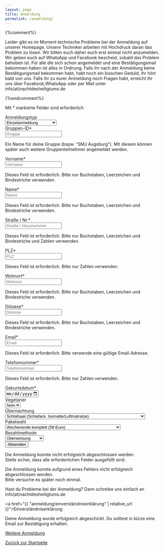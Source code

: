 ```yaml
---
layout: page
title: Anmeldung
permalink: /anmeldung/
---
```


{%comment%}
<section class="section">
  <div class="container">
    <p>
      Leider gibt es im Moment technische Probleme bei der Anmeldung auf unserer Homepage. Unsere Techniker arbeiten mit Hochdruck daran das Problem zu lösen. Wir bitten euch daher euch erst einmal nicht anzumelden. Wir geben euch auf WhatsApp und Facebook bescheid, sobald das Problem behoben ist.
      Für alle die sich schon angemeldet und eine Bestätigungsmail bekommen haben ist alles in Ordnung. Falls ihr nach der Anmeldung keine Bestätigungsmail bekommen habt, habt noch ein bisschen Geduld, ihr hört bald von uns.
      Falls ihr zu eurer Anmeldung noch Fragen habt, erreicht ihr uns über Facebook,WhatsApp oder per Mail unter info(at)nachtdesheiligtums.de
    </p>
  </div>
</section>
{%endcomment%}

<form id="registration-form" class="container registration-form" method="post" action="https://registrierung.nachtdesheiligtums.de/registration.php" onsubmit="return onRegistrationSubmit(this)">
  <div class="box">
    <p class="help">Mit * markierte Felder sind erforderlich</p>
    <div class="field is-horizontal">
      <div class="field-label is-normal"><label class="label">Anmeldungstyp</label></div>
      <div class="field-body">
        <div class="select is-fullwidth">
            <select name="registration-type" id="registration-type-field" onchange="onRegistrationTypeChange()">
              <option value="single">Einzelanmeldung</option>
              <option value="group-leader">Gruppenverantwortlicher</option>
              <option value="group-participant">Gruppenteilnehmer</option>
            </select>
        </div>
      </div>
    </div>
    <div class="field is-horizontal is-removed" id="group-id">
      <div class="field-label is-normal"><label class="label">Gruppen-ID*</label></div>
      <div class="field-body">
        <input name="group-id" id="group-id-field" class="input" type="text" placeholder="Gruppe">
        <p class="help">Ein Name für deine Gruppe (bspw. "SMJ Augsburg"). Mit diesem können später auch weitere Gruppenteilnehmer angemeldet werden.</p>
      </div>
    </div>
    <div class="field is-horizontal">
      <div class="field-label is-normal"><label class="label">Vorname*</label></div>
      <div class="field-body">
        <input name="first-name" class="input" type="text" placeholder="Vorname">
        <p class="help is-danger is-removed" id="first-name-validation">Dieses Feld ist erforderlich. Bitte nur Buchstaben, Leerzeichen und Bindestriche verwenden.</p>
      </div>
    </div>
    <div class="field is-horizontal">
      <div class="field-label is-normal"><label class="label">Name*</label></div>
      <div class="field-body">
        <input name="last-name" class="input" type="text" placeholder="Name">
        <p class="help is-danger is-removed" id="last-name-validation">Dieses Feld ist erforderlich. Bitte nur Buchstaben, Leerzeichen und Bindestriche verwenden.</p>
      </div>
    </div>
    <div class="field is-horizontal" id="street">
      <div class="field-label is-normal"><label class="label">Straße / Nr.*</label></div>
      <div class="field-body">
        <input name="street" class="input" type="text" placeholder="Straße / Hausnummer">
        <p class="help is-danger is-removed" id="street-validation">Dieses Feld ist erforderlich. Bitte nur Buchstaben, Leerzeichen und Bindestriche und Zahlen verwenden.</p>
      </div>
    </div>
    <div class="field is-horizontal" id="plz">
      <div class="field-label is-normal"><label class="label">PLZ*</label></div>
      <div class="field-body">
        <input name="plz" class="input" type="number" placeholder="PLZ">
        <p class="help is-danger is-removed" id="plz-validation">Dieses Feld ist erforderlich. Bitte nur Zahlen verwenden.</p>
      </div>
    </div>
    <div class="field is-horizontal" id="residence">
      <div class="field-label is-normal"><label class="label">Wohnort*</label></div>
      <div class="field-body">
        <input name="residence" class="input" type="text" placeholder="Wohnort">
        <p class="help is-danger is-removed" id="residence-validation">Dieses Feld ist erforderlich. Bitte nur Buchstaben, Leerzeichen und Bindestriche verwenden.</p>
      </div>
    </div>
    <div class="field is-horizontal" id="diocese">
      <div class="field-label is-normal"><label class="label">Diözese*</label></div>
      <div class="field-body">
        <input name="diocese" class="input" type="text" placeholder="Diözese">
        <p class="help is-danger is-removed" id="diocese-validation">Dieses Feld ist erforderlich. Bitte nur Buchstaben, Leerzeichen und Bindestriche verwenden.</p>
      </div>
    </div>
    <div class="field is-horizontal" id="email">
      <div class="field-label is-normal"><label class="label">Email*</label></div>
      <div class="field-body">
        <input name="email" class="input" type="email" placeholder="Email">
        <p class="help is-danger is-removed" id="email-validation">Dieses Feld ist erforderlich. Bitte verwende eine gültige Email-Adresse.</p>
      </div>
    </div>
    <div class="field is-horizontal" id="phone">
      <div class="field-label is-normal"><label class="label">Telefonnummer*</label></div>
      <div class="field-body">
        <input name="phone" class="input" type="tel" placeholder="Telefonnummer">
        <p class="help is-danger is-removed" id="phone-validation">Dieses Feld ist erforderlich. Bitte nur Zahlen verwenden.</p>
      </div>
    </div>
    <div class="field is-horizontal">
      <div class="field-label is-normal"><label class="label">Geburtsdatum*</label></div>
      <div class="field-body">
        <input name="date-of-birth" class="input" type="date" value="" max="2019-01-01" placeholder="Geburtsdatum">
      </div>
    </div>
    <div class="field is-horizontal">
      <div class="field-label is-normal"><label class="label">Vegetarier</label></div>
      <div class="field-body">
        <div class="select is-fullwidth">
            <select name="nutrition-habit">
              <option value="default">Nein</option>
              <option value="vegetarian">Ja</option>
            </select>
        </div>
      </div>
    </div>
    <div class="field is-horizontal" id="room-type">
      <div class="field-label is-normal"><label class="label">Übernachtung</label></div>
      <div class="field-body">
        <div class="select is-fullwidth">
            <select name="room-type">
              <option value="dorm">Schlafsaal (Schlafack, Isomatte/Luftmatratze)</option>
              <option value="double">Bett im Doppelzimmer (zzgl. 10 Euro/Nacht + bitte Schlafsack mitbringen)</option>
              <option value="single">Einzelzimmer (zzgl. 20 Euro/Nacht + bitte Schlafsack mitbringen)</option>
            </select>
        </div>
      </div>
    </div>
    <div class="field is-horizontal">
      <div class="field-label is-normal"><label class="label">Paketwahl</label></div>
      <div class="field-body">
        <div class="select is-fullwidth">
            <select name="package" id="package-field" onchange="onPackageChange()">
              <option value="package-a">Wochenende komplett (58 Euro)</option>
              <option value="package-b">Wochende Samstagnachmittag bis Sonntagmittag (35 Euro)</option>
              <option value="package-c">Wochenende ohne Übernachtung (45 Euro)</option>
              <!--option value="help-week" id="help-week">Teilnahme an der Helferwoche (103 Euro)</option-->
            </select>
        </div>
      </div>
    </div>
    <div class="field is-horizontal" id="payment-method">
      <div class="field-label is-normal"><label class="label">Bezahlmethode</label></div>
      <div class="field-body">
        <div class="select is-fullwidth">
            <select name="payment-method">
              <option value="transfer">Überweisung</option>
              <option value="cash">Bar (zzgl. 3 Euro)</option>
            </select>
        </div>
      </div>
    </div>
    <div class="field is-grouped is-grouped-centered"><div class="control"><button class="button is-link" id="submit" name="submit" type="submit">Absenden</button></div></div>
    <p class="help is-danger is-removed" id="registration-validation">Die Anmeldung konnte nicht erfolgreich abgeschlossen werden.<br />Stelle sicher, dass alle erforderlichen Felder ausgefüllt sind.</p>
    <p class="help is-danger is-removed" id="registration-validation-error">Die Anmeldung konnte aufgrund eines Fehlers nicht erfolgreich abgeschlossen werden.<br />Bitte versuche es später noch einmal.</p>
  </div>
</form>

<div class="container registration-form">
  <p>
    Hast du Probleme bei der Anmeldung? Dann schreibe uns einfach an info(at)nachtdesheiligtums.de
  </p>
</div>

<a href="{{ "anmeldung/einverständniserklärung" | relative_url }}">Einverständniserklärung</a>

<div id="registration-finished" class="registration-form container is-removed">
  <div class="box content">
    <p>Deine Anmeldung wurde erfolgreich abgeschickt. Du solltest in kürze eine Email zur Bestätigung erhalten.</p>
    <p><a href="{{ site.baseurl }}{% link _pages/anmeldung.md %}" onclick="return resetRegistration()">Weitere Anmeldung</a></p>
    <p><a href="{{ site.baseurl }}{% link index.md %}">Zurück zur Startseite</a></p>
  </div>
</div>


<script>
function onRegistrationTypeChange() {
   var registrationType = document.getElementById('registration-type-field').value;

   if (registrationType === 'single') {
     document.getElementById('group-id').classList.add('is-removed');
     document.getElementById('help-week').classList.remove('is-removed');
   } else {
     document.getElementById('group-id').classList.remove('is-removed');
     document.getElementById('help-week').classList.add('is-removed');

     var package_field = document.getElementById('package-field');
     if (package_field.value === 'help-week') {
       package_field.value = 'package-a';
     }
   }

   if (registrationType === 'group-participant') {
     document.getElementById('street').classList.add('is-removed');
     document.getElementById('plz').classList.add('is-removed');
     document.getElementById('residence').classList.add('is-removed');
     document.getElementById('diocese').classList.add('is-removed');
     //document.getElementById('email').classList.add('is-removed');
     document.getElementById('phone').classList.add('is-removed');
     document.getElementById('payment-method').classList.add('is-removed');
   } else {
     document.getElementById('street').classList.remove('is-removed');
     document.getElementById('plz').classList.remove('is-removed');
     document.getElementById('residence').classList.remove('is-removed');
     document.getElementById('diocese').classList.remove('is-removed');
     //document.getElementById('email').classList.remove('is-removed');
     document.getElementById('phone').classList.remove('is-removed');
     document.getElementById('payment-method').classList.remove('is-removed');
   }
}

function onPackageChange() {
   var package_field = document.getElementById('package-field').value;

   if (package_field === 'help-week') {
     document.getElementById('room-type').classList.add('is-removed');
   } else {
     document.getElementById('room-type').classList.remove('is-removed');
   }
}

function onRegistrationSubmit(_form) {
  try {
    document.getElementById('submit').classList.add('is-loading');
    document.getElementById('registration-validation-error').classList.add('is-removed');

    var url = _form.action;
    var xhr = new XMLHttpRequest();

    // [].fn.call(form.elements, ...) allows us to call .fn
    // on the form's elements, even though it's not an array.
    var params = [].map.call(_form.elements, function(el) {
        // Map each field into a name=value string, make sure to properly escape!
        return encodeURIComponent(el.name) + '=' + encodeURIComponent(el.value);
    }).join('&'); // Then join all the strings by &

    xhr.open("POST", url);
    xhr.setRequestHeader("Content-type", "application/x-www-form-urlencoded");

    //.bind ensures that this inside of the function is the XHR object.
    xhr.onload = onRegistrationSubmitCallback.bind(xhr);

    //All preperations are clear, send the request!
    xhr.send(params);
  } catch(_error) {
    console.log(_error.message);
    document.getElementById('submit').classList.remove('is-loading');
    document.getElementById('registration-validation-error').classList.remove('is-removed');
  }

  return false;
}

function onRegistrationSubmitCallback(_xhr) {
  try {
    document.getElementById('submit').classList.remove('is-loading');
    var validation = JSON.parse(_xhr.currentTarget.responseText);

    if (validation['registration'] === true) {
      document.getElementById('registration-form').classList.add('is-removed');
      document.getElementById('registration-finished').classList.remove('is-removed');
    } else {
      for (var key in validation) {
        // skip loop if the property is from prototype
        if (!validation.hasOwnProperty(key)) continue;

        var valid = validation[key] === true;

        // your code
        var elements = document.getElementsByName(key);
        if (elements.length != 0) {
          if (valid) {
            elements[0].classList.remove('is-danger');
          } else {
            elements[0].classList.add('is-danger');
          }
        }

        var validationElement = document.getElementById(key + '-validation');
        if (validationElement) {
          if (valid) {
            validationElement.classList.add('is-removed');
          } else {
            validationElement.classList.remove('is-removed');
          }
        }
      }
    }
  } catch(_error) {
    console.log(_error.message + ", " + _xhr.currentTarget.responseText);
    document.getElementById('registration-validation-error').classList.remove('is-removed');
  }
}

function resetRegistration() {
  document.getElementById('registration-form').classList.remove('is-removed');
  document.getElementById('registration-finished').classList.add('is-removed');

  var registrationType = document.getElementById('registration-type-field').value;
  if (registrationType === 'single') {
    document.getElementById('registration-form').reset();
  } else {
    var groupID = document.getElementById('group-id-field').value;
    document.getElementById('registration-form').reset();
    document.getElementById('registration-type-field').value = 'group-participant';
    document.getElementById('group-id-field').value = groupID;
    onRegistrationTypeChange();
  }

  return false;
}

</script>
